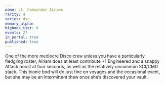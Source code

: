 ```yaml
---
name: Lt. Commander Airiam
rarity: 4
series: dsc
memory_alpha:
bigbook_tier: 6
events: 27
in_portal: true
published: true
---
```


One of the more mediocre Disco crew unless you have a particularly fledgling roster, Airiam does at least contribute +1 Engineered and a snappy Attack boost at four seconds, as well as the relatively uncommon SCI/CMD stack. This bionic bod will do just fine on voyages and the occasional event, but she may be an intermittent thaw once she’s discovered your vault.
